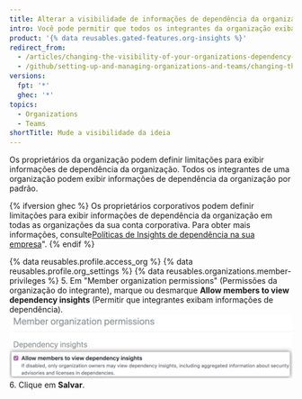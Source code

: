 ```yaml
---
title: Alterar a visibilidade de informações de dependência da organização
intro: Você pode permitir que todos os integrantes da organização exibam informações de dependência da sua organização ou limitar a exibição aos proprietários da organização.
product: '{% data reusables.gated-features.org-insights %}'
redirect_from:
  - /articles/changing-the-visibility-of-your-organizations-dependency-insights
  - /github/setting-up-and-managing-organizations-and-teams/changing-the-visibility-of-your-organizations-dependency-insights
versions:
  fpt: '*'
  ghec: '*'
topics:
  - Organizations
  - Teams
shortTitle: Mude a visibilidade da ideia
---
```


Os proprietários da organização podem definir limitações para exibir informações de dependência da organização. Todos os integrantes de uma organização podem exibir informações de dependência da organização por padrão.

{% ifversion ghec %}
Os proprietários corporativos podem definir limitações para exibir informações de dependência da organização em todas as organizações da sua conta corporativa. Para obter mais informações, consulte[Políticas de Insights de dependência na sua empresa](/admin/policies/enforcing-policies-for-your-enterprise/enforcing-policies-for-dependency-insights-in-your-enterprise)".
{% endif %}

{% data reusables.profile.access_org %}
{% data reusables.profile.org_settings %}
{% data reusables.organizations.member-privileges %}
5. Em "Member organization permissions" (Permissões da organização do integrante), marque ou desmarque **Allow members to view dependency insights** (Permitir que integrantes exibam informações de dependência). ![Caixa de seleção para permitir que integrantes exibam informações](/assets/images/help/organizations/allow-members-to-view-insights.png)
6. Clique em **Salvar**.
